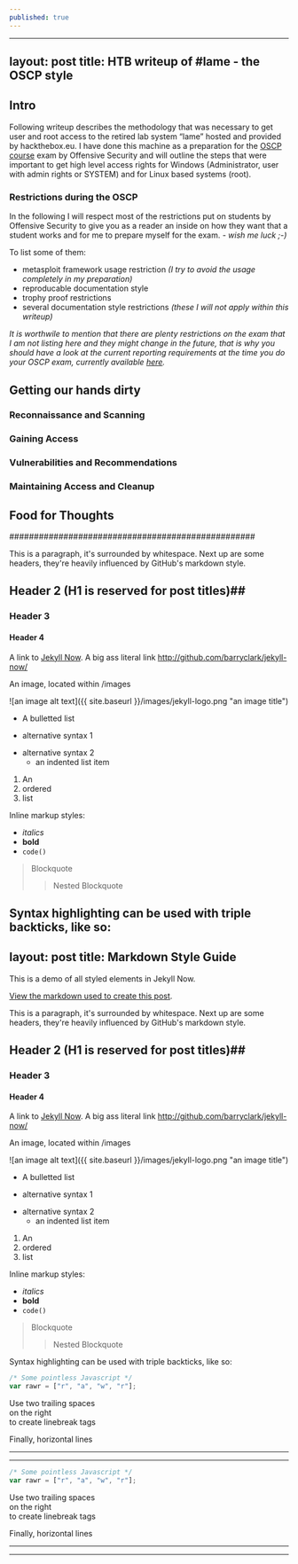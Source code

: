 ```yaml
---
published: true
---
```

---
layout: post
title: HTB writeup of #lame - the OSCP style
---

## Intro

Following writeup describes the methodology that was necessary to get user and root access to the retired lab system “lame” hosted and provided by hackthebox.eu.
I have done this machine as a preparation for the [OSCP course](https://www.offensive-security.com/pwk-oscp/) exam by Offensive Security and will outline the steps that were important to get high level access rights for Windows (Administrator, user with admin rights or SYSTEM) and for Linux based systems (root).

### Restrictions during the OSCP

In the following I will respect most of the restrictions put on students by Offensive Security to give you as a reader an inside on how they want that a student works and for me to prepare myself for the exam. _- wish me luck ;-)_

To list some of them:

* metasploit framework usage restriction _(I try to avoid the usage completely in my preparation)_
* reproducable documentation style 
* trophy proof restrictions
* several documentation style restrictions _(these I will not apply within this writeup)_ 

_It is worthwile to mention that there are plenty restrictions on the exam that I am not listing here and they might change in the future, that is why you should have a look at the current reporting requirements at the time you do your OSCP exam, currently available [here](https://help.offensive-security.com/hc/en-us/articles/360040165632)._

## Getting our hands dirty

### Reconnaissance and Scanning
### Gaining Access
### Vulnerabilities and Recommendations
### Maintaining Access and Cleanup

## Food for Thoughts



##################################################

This is a paragraph, it's surrounded by whitespace. Next up are some headers, they're heavily influenced by GitHub's markdown style.

## Header 2 (H1 is reserved for post titles)##

### Header 3

#### Header 4

A link to [Jekyll Now](http://github.com/barryclark/jekyll-now/). A big ass literal link <http://github.com/barryclark/jekyll-now/>

An image, located within /images

![an image alt text]({{ site.baseurl }}/images/jekyll-logo.png "an image title")

* A bulletted list
- alternative syntax 1
+ alternative syntax 2
  - an indented list item

1. An
2. ordered
3. list

Inline markup styles:

- _italics_
- **bold**
- `code()`

> Blockquote
>> Nested Blockquote

Syntax highlighting can be used with triple backticks, like so:
---
layout: post
title: Markdown Style Guide
---

This is a demo of all styled elements in Jekyll Now.

[View the markdown used to create this post](https://raw.githubusercontent.com/barryclark/www.jekyllnow.com/gh-pages/_posts/2014-6-19-Markdown-Style-Guide.md).

This is a paragraph, it's surrounded by whitespace. Next up are some headers, they're heavily influenced by GitHub's markdown style.

## Header 2 (H1 is reserved for post titles)##

### Header 3

#### Header 4

A link to [Jekyll Now](http://github.com/barryclark/jekyll-now/). A big ass literal link <http://github.com/barryclark/jekyll-now/>

An image, located within /images

![an image alt text]({{ site.baseurl }}/images/jekyll-logo.png "an image title")

* A bulletted list
- alternative syntax 1
+ alternative syntax 2
  - an indented list item

1. An
2. ordered
3. list

Inline markup styles:

- _italics_
- **bold**
- `code()`

> Blockquote
>> Nested Blockquote

Syntax highlighting can be used with triple backticks, like so:

```javascript
/* Some pointless Javascript */
var rawr = ["r", "a", "w", "r"];
```

Use two trailing spaces  
on the right  
to create linebreak tags  

Finally, horizontal lines

----
****
```javascript
/* Some pointless Javascript */
var rawr = ["r", "a", "w", "r"];
```

Use two trailing spaces  
on the right  
to create linebreak tags  

Finally, horizontal lines

----
****